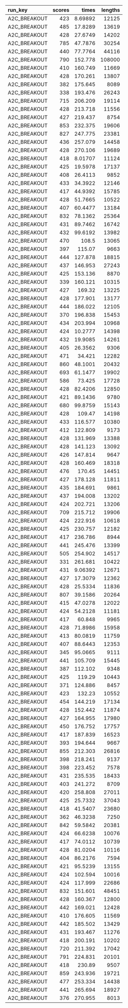 | run_key      |   scores |     times |   lengths |
|:-------------|---------:|----------:|----------:|
| A2C_BREAKOUT |      423 |   8.69892 |     12125 |
| A2C_BREAKOUT |      485 |  17.8289  |     13619 |
| A2C_BREAKOUT |      428 |  27.6749  |     14202 |
| A2C_BREAKOUT |      785 |  47.7876  |     30254 |
| A2C_BREAKOUT |      440 |  77.7764  |     44116 |
| A2C_BREAKOUT |      790 | 152.778   |    108000 |
| A2C_BREAKOUT |      410 | 160.749   |     11669 |
| A2C_BREAKOUT |      428 | 170.261   |     13807 |
| A2C_BREAKOUT |      382 | 175.645   |      8089 |
| A2C_BREAKOUT |      338 | 193.476   |     26243 |
| A2C_BREAKOUT |      715 | 206.209   |     19114 |
| A2C_BREAKOUT |      428 | 213.718   |     11556 |
| A2C_BREAKOUT |      427 | 219.437   |      8754 |
| A2C_BREAKOUT |      853 | 232.375   |     19606 |
| A2C_BREAKOUT |      827 | 247.775   |     23381 |
| A2C_BREAKOUT |      436 | 257.079   |     14458 |
| A2C_BREAKOUT |      428 | 270.106   |     19689 |
| A2C_BREAKOUT |      418 |   8.01707 |     11124 |
| A2C_BREAKOUT |      425 |  19.5978  |     17137 |
| A2C_BREAKOUT |      408 |  26.4113  |      9852 |
| A2C_BREAKOUT |      433 |  34.3922  |     12146 |
| A2C_BREAKOUT |      417 |  44.9392  |     15785 |
| A2C_BREAKOUT |      428 |  51.7665  |     10522 |
| A2C_BREAKOUT |      407 |  60.4477  |     13184 |
| A2C_BREAKOUT |      832 |  78.1362  |     25364 |
| A2C_BREAKOUT |      431 |  89.7462  |     16742 |
| A2C_BREAKOUT |      432 |  99.6192  |     13982 |
| A2C_BREAKOUT |      470 | 108.5     |     13065 |
| A2C_BREAKOUT |      397 | 115.07    |      9663 |
| A2C_BREAKOUT |      444 | 127.878   |     18815 |
| A2C_BREAKOUT |      437 | 146.953   |     27243 |
| A2C_BREAKOUT |      425 | 153.136   |      8870 |
| A2C_BREAKOUT |      339 | 160.121   |     10315 |
| A2C_BREAKOUT |      427 | 169.32    |     13225 |
| A2C_BREAKOUT |      428 | 177.901   |     13177 |
| A2C_BREAKOUT |      444 | 186.022   |     12105 |
| A2C_BREAKOUT |      370 | 196.838   |     15453 |
| A2C_BREAKOUT |      434 | 203.994   |     10968 |
| A2C_BREAKOUT |      424 |  10.2777  |     14398 |
| A2C_BREAKOUT |      432 |  19.9085  |     14261 |
| A2C_BREAKOUT |      405 |  26.3562  |      9306 |
| A2C_BREAKOUT |      471 |  34.421   |     12282 |
| A2C_BREAKOUT |      860 |  48.1001  |     20432 |
| A2C_BREAKOUT |      693 |  61.1477  |     19902 |
| A2C_BREAKOUT |      586 |  73.425   |     17728 |
| A2C_BREAKOUT |      428 |  82.4206  |     12850 |
| A2C_BREAKOUT |      421 |  89.1436  |      9780 |
| A2C_BREAKOUT |      680 |  99.8759  |     15143 |
| A2C_BREAKOUT |      428 | 109.47    |     14198 |
| A2C_BREAKOUT |      433 | 116.577   |     10380 |
| A2C_BREAKOUT |      412 | 122.809   |      9173 |
| A2C_BREAKOUT |      428 | 131.969   |     13388 |
| A2C_BREAKOUT |      428 | 141.123   |     13092 |
| A2C_BREAKOUT |      426 | 147.814   |      9647 |
| A2C_BREAKOUT |      428 | 160.469   |     18318 |
| A2C_BREAKOUT |      476 | 170.45    |     14451 |
| A2C_BREAKOUT |      427 | 178.128   |     11811 |
| A2C_BREAKOUT |      435 | 184.691   |      9861 |
| A2C_BREAKOUT |      437 | 194.008   |     13202 |
| A2C_BREAKOUT |      424 | 202.721   |     13206 |
| A2C_BREAKOUT |      709 | 215.712   |     19906 |
| A2C_BREAKOUT |      424 | 222.916   |     10618 |
| A2C_BREAKOUT |      425 | 230.757   |     12182 |
| A2C_BREAKOUT |      417 | 236.786   |      8944 |
| A2C_BREAKOUT |      441 | 245.476   |     13399 |
| A2C_BREAKOUT |      505 | 254.902   |     14517 |
| A2C_BREAKOUT |      331 | 261.681   |     10422 |
| A2C_BREAKOUT |      431 |   9.06392 |     12671 |
| A2C_BREAKOUT |      427 |  17.3079  |     12362 |
| A2C_BREAKOUT |      428 |  25.5334  |     11836 |
| A2C_BREAKOUT |      807 |  39.1586  |     20264 |
| A2C_BREAKOUT |      415 |  47.0278  |     12022 |
| A2C_BREAKOUT |      424 |  54.2128  |     11181 |
| A2C_BREAKOUT |      417 |  60.848   |      9965 |
| A2C_BREAKOUT |      428 |  71.8986  |     15958 |
| A2C_BREAKOUT |      413 |  80.0819  |     11759 |
| A2C_BREAKOUT |      407 |  88.6443  |     12353 |
| A2C_BREAKOUT |      345 |  95.0665  |      9111 |
| A2C_BREAKOUT |      441 | 105.709   |     15445 |
| A2C_BREAKOUT |      387 | 112.102   |      9348 |
| A2C_BREAKOUT |      425 | 119.29    |     10443 |
| A2C_BREAKOUT |      371 | 124.886   |      8457 |
| A2C_BREAKOUT |      423 | 132.23    |     10552 |
| A2C_BREAKOUT |      454 | 144.219   |     17134 |
| A2C_BREAKOUT |      428 | 152.442   |     11874 |
| A2C_BREAKOUT |      427 | 164.955   |     17980 |
| A2C_BREAKOUT |      450 | 176.752   |     17757 |
| A2C_BREAKOUT |      417 | 187.839   |     16523 |
| A2C_BREAKOUT |      393 | 194.644   |      9667 |
| A2C_BREAKOUT |      855 | 212.303   |     26816 |
| A2C_BREAKOUT |      398 | 218.241   |      9137 |
| A2C_BREAKOUT |      398 | 223.452   |      7578 |
| A2C_BREAKOUT |      431 | 235.535   |     18433 |
| A2C_BREAKOUT |      403 | 241.272   |      8709 |
| A2C_BREAKOUT |      420 | 258.808   |     27011 |
| A2C_BREAKOUT |      425 |  25.7332  |     37043 |
| A2C_BREAKOUT |      418 |  41.5407  |     23680 |
| A2C_BREAKOUT |      362 |  46.3238  |      7250 |
| A2C_BREAKOUT |      842 |  59.5842  |     20381 |
| A2C_BREAKOUT |      424 |  66.6238  |     10076 |
| A2C_BREAKOUT |      417 |  74.0112  |     10739 |
| A2C_BREAKOUT |      428 |  81.0204  |     10116 |
| A2C_BREAKOUT |      404 |  86.2176  |      7594 |
| A2C_BREAKOUT |      421 |  95.5239  |     13155 |
| A2C_BREAKOUT |      424 | 102.594   |     10016 |
| A2C_BREAKOUT |      424 | 117.999   |     22686 |
| A2C_BREAKOUT |      832 | 151.601   |     48451 |
| A2C_BREAKOUT |      428 | 160.367   |     12800 |
| A2C_BREAKOUT |      442 | 169.021   |     12428 |
| A2C_BREAKOUT |      410 | 176.605   |     11569 |
| A2C_BREAKOUT |      442 | 185.502   |     13429 |
| A2C_BREAKOUT |      431 | 193.467   |     11276 |
| A2C_BREAKOUT |      418 | 200.191   |     10202 |
| A2C_BREAKOUT |      720 | 211.392   |     17042 |
| A2C_BREAKOUT |      791 | 224.831   |     20101 |
| A2C_BREAKOUT |      418 | 230.89    |      9507 |
| A2C_BREAKOUT |      859 | 243.936   |     19721 |
| A2C_BREAKOUT |      477 | 253.334   |     14438 |
| A2C_BREAKOUT |      441 | 265.694   |     18927 |
| A2C_BREAKOUT |      376 | 270.955   |      8013 |